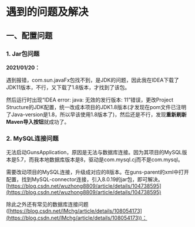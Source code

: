 # 遇到的问题及解决



## 一、配置问题



### 1. Jar包问题

**2021/01/20：**

遇到报错，com.sun.javaFx包找不到，是JDK的问题，因此我在IDEA下载了JDK11版本，不行，又下载了1.8版本，才找到了该包。



然后运行时出现“IDEA error: java: 无效的发行版本: 11”错误，更改Project Structure的JDK配置，统一改成本项目的JDK1.8版本(才发现在pom文件已注明了Java-version是1.8，所以早该使用1.8版本了)，然后还是不行，发现**重新刷新Maven导入按钮**就成功了。





### 2. MySQL连接问题

无法启动GunsApplication，原因是无法与数据库连接。因为其项目的MySQL版本是5.7，而我本地数据库版本是8，驱动是com.mysql.cj而不是com.mysql。



需要改动项目的MySQL连接，升级成对应的8版本。在guns-parent的xml中打开配置，找到MySQL-connector连接，引入8.0.19的jar包，即可解决。[https://blog.csdn.net/wuzhong8809/article/details/104738595](https://blog.csdn.net/wuzhong8809/article/details/104738595)



除此之外还有常见的数据库连接问题([https://blog.csdn.net/IMchg/article/details/108054173](https://blog.csdn.net/IMchg/article/details/108054173))：



